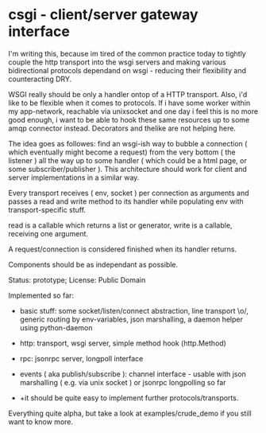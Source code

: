 csgi - client/server gateway interface
======================================

I'm writing this, because im tired of the common practice today to
tightly couple the http transport into the wsgi servers and making various
bidirectional protocols dependand on wsgi - reducing their flexibility and
counteracting DRY.

WSGI really should be only a handler ontop of a HTTP transport. Also, i'd like
to be flexible when it comes to protocols. If i have some worker within my
app-network, reachable via unixsocket and one day i feel this is no more
good enough, i want to be able to hook these same resources up to some amqp
connector instead. Decorators and thelike are not helping here.

The idea goes as followes: find an wsgi-ish way to bubble a connection
( which eventually might become a request) from the very bottom ( the listener )
all the way up to some handler ( which could be a html page, or some
subscriber/publisher ). This architecture should work for client and server
implementations in a similar way.

Every transport receives ( env, socket ) per connection as arguments and
passes a read and write method to its handler while populating env with
transport-specific stuff.

read is a callable which returns a list or generator, write is a callable,
receiving one argument.

A request/connection is considered finished when its handler returns.

Components should be as independant as possible.

Status: prototype; License: Public Domain

Implemented so far:

* basic stuff: some socket/listen/connect abstraction, line transport \o/,
generic routing by env-variables, json marshalling, a daemon helper using
python-daemon

* http: transport, wsgi server, simple method hook (http.Method)

* rpc: jsonrpc server, longpoll interface

* events ( aka publish/subscribe ): channel interface - usable with json
marshalling ( e.g. via unix socket ) or jsonrpc longpolling so far

* +it should be quite easy to implement further protocols/transports.

Everything quite alpha, but take a look at examples/crude_demo if you still
want to know more.

